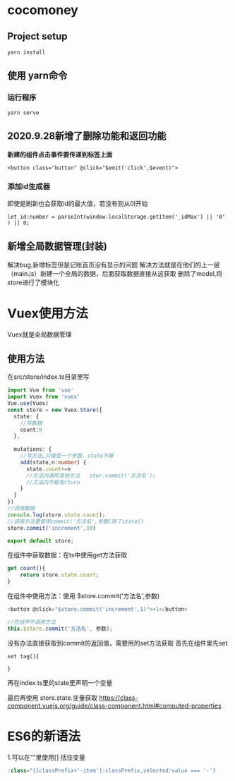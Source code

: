 # cocomoney

## Project setup
```
yarn install
```
## 使用 yarn命令

### 运行程序
```
yarn serve
```

## 2020.9.28新增了删除功能和返回功能
 **新建的组件点击事件要传递到标签上面**
```
<button class="button" @click="$emit('click',$event)">
```

### 添加id生成器 
即使是刷新也会获取id的最大值，若没有则从0l开始
```
let id:number = parseInt(window.localStorage.getItem('_idMax') || '0' ) || 0;
```

## 新增全局数据管理(封装)
解决bug,新增标签但是记账首页没有显示的问题
解决方法就是在他们的上一层（main.js）新建一个全局的数据，后面获取数据直接从这获取
删除了model,将store进行了模块化

# Vuex使用方法
Vuex就是全局数据管理
## 使用方法
在src/store/index.ts目录里写
``` typescript
import Vue from 'vue'
import Vuex from 'vuex'
Vue.use(Vuex)
const store = new Vuex.Store({
  state: {
    //写数据
    count:0
  },
  
  mutations: {
    //写方法,只接受一个参数，state不算
    add(state,n:number) {
      state.count+=n
      //方法内调用其他方法   stor.commit('方法名');
      //方法内不能有rturn
    }
  }
})
//调用数据
console.log(store.state.count);
//调用方法要使用commit('方法名',参数[除了state])
store.commit('increment',10)

export default store;
```

在组件中获取数据：在ts中使用get方法获取
```typescript
get count(){
    return store.state.count;
}
```

在组件中使用方法：使用 $store.commit('方法名',参数)
```javascript
<button @click="$store.commit('increment',1)">+1</button>

//在组件中调用方法
this.$store.commit('方法名', 参数);

```

没有办法直接获取到commit的返回值，需要用的set方法获取
  首先在组件里先set
```
set tag(){

}
```
  再在index.ts里的state里声明一个变量
  
  最后再使用 store.state.变量获取
https://class-component.vuejs.org/guide/class-component.html#computed-properties

# ES6的新语法
1.可以在“”里使用[] 括住变量
```javascript
:class="{[classPrefix+'-item']:classPrefix,selected:value === '-'}
```

